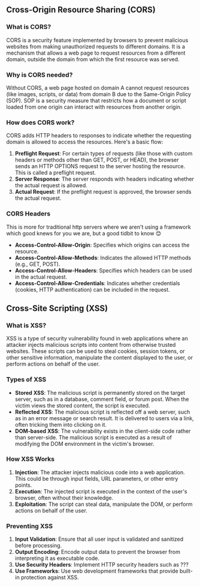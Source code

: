 ## Cross-Origin Resource Sharing (CORS)

### What is CORS?

CORS is a security feature implemented by browsers to prevent malicious websites from making unauthorized requests to different domains. It is a mechanism that allows a web page to request resources from a different domain, outside the domain from which the first resource was served.

### Why is CORS needed?

Without CORS, a web page hosted on domain A cannot request resources (like images, scripts, or data) from domain B due to the Same-Origin Policy (SOP). SOP is a security measure that restricts how a document or script loaded from one origin can interact with resources from another origin.

### How does CORS work?

CORS adds HTTP headers to responses to indicate whether the requesting domain is allowed to access the resources. Here's a basic flow:

1. **Preflight Request**: For certain types of requests (like those with custom headers or methods other than GET, POST, or HEAD), the browser sends an HTTP OPTIONS request to the server hosting the resource. This is called a preflight request.
2. **Server Response**: The server responds with headers indicating whether the actual request is allowed.
3. **Actual Request**: If the preflight request is approved, the browser sends the actual request.

### CORS Headers

This is more for traditional http servers where we aren't using a framework which good knews for you we are, but a good tidbit to know 😊

- **Access-Control-Allow-Origin**: Specifies which origins can access the resource.
- **Access-Control-Allow-Methods**: Indicates the allowed HTTP methods (e.g., GET, POST).
- **Access-Control-Allow-Headers**: Specifies which headers can be used in the actual request.
- **Access-Control-Allow-Credentials**: Indicates whether credentials (cookies, HTTP authentication) can be included in the request.


## Cross-Site Scripting (XSS)

### What is XSS?

XSS is a type of security vulnerability found in web applications where an attacker injects malicious scripts into content from otherwise trusted websites. These scripts can be used to steal cookies, session tokens, or other sensitive information, manipulate the content displayed to the user, or perform actions on behalf of the user.

### Types of XSS

- **Stored XSS**: The malicious script is permanently stored on the target server, such as in a database, comment field, or forum post. When the victim views the stored content, the script is executed.
- **Reflected XSS**: The malicious script is reflected off a web server, such as in an error message or search result. It is delivered to users via a link, often tricking them into clicking on it.
- **DOM-based XSS**: The vulnerability exists in the client-side code rather than server-side. The malicious script is executed as a result of modifying the DOM environment in the victim's browser.

### How XSS Works

1. **Injection**: The attacker injects malicious code into a web application. This could be through input fields, URL parameters, or other entry points.
2. **Execution**: The injected script is executed in the context of the user's browser, often without their knowledge.
3. **Exploitation**: The script can steal data, manipulate the DOM, or perform actions on behalf of the user.

### Preventing XSS

1. **Input Validation**: Ensure that all user input is validated and sanitized before processing.
2. **Output Encoding**: Encode output data to prevent the browser from interpreting it as executable code.
3. **Use Security Headers**: Implement HTTP security headers such as ???
4. **Use Frameworks**: Use web development frameworks that provide built-in protection against XSS.
